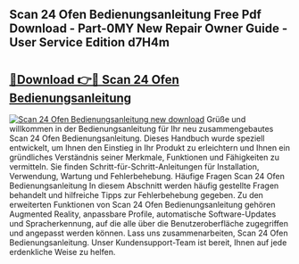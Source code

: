 ## Scan 24 Ofen Bedienungsanleitung Free Pdf Download - Part-0MY New Repair Owner Guide - User Service Edition d7H4m

# <h2><a href="http://df4b358.blite.top/?on=Scan+24+Ofen+Bedienungsanleitung">🔗Download 👉🔴 Scan 24 Ofen Bedienungsanleitung</a></h2>

[![Scan 24 Ofen Bedienungsanleitung new download](https://i.imgur.com/lujVjoI.png)](http://df4b358.blite.top/?on=Scan+24+Ofen+Bedienungsanleitung)
Grüße und willkommen in der Bedienungsanleitung für Ihr neu zusammengebautes Scan 24 Ofen Bedienungsanleitung. Dieses Handbuch wurde speziell entwickelt, um Ihnen den Einstieg in Ihr Produkt zu erleichtern und Ihnen ein gründliches Verständnis seiner Merkmale, Funktionen und Fähigkeiten zu vermitteln. Sie finden Schritt-für-Schritt-Anleitungen für Installation, Verwendung, Wartung und Fehlerbehebung. Häufige Fragen Scan 24 Ofen Bedienungsanleitung In diesem Abschnitt werden häufig gestellte Fragen behandelt und hilfreiche Tipps zur Fehlerbehebung gegeben. Zu den erweiterten Funktionen von Scan 24 Ofen Bedienungsanleitung gehören Augmented Reality, anpassbare Profile, automatische Software-Updates und Spracherkennung, auf die alle über die Benutzeroberfläche zugegriffen und angepasst werden können. Lass uns zusammenarbeiten, Scan 24 Ofen Bedienungsanleitung. Unser Kundensupport-Team ist bereit, Ihnen auf jede erdenkliche Weise zu helfen.
